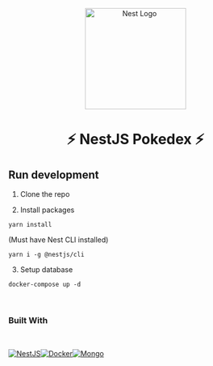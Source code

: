 <p align="center">
  <a href="http://nestjs.com/" target="blank"><img src="https://nestjs.com/img/logo-small.svg" width="200" alt="Nest Logo" /></a>
</p>

<h1 align="center">⚡️ NestJS Pokedex ⚡️</h1>

## Run development

1. Clone the repo

2. Install packages

```
yarn install
```

(Must have Nest CLI installed)

```
yarn i -g @nestjs/cli
```

3. Setup database

```
docker-compose up -d
```

<br />

### Built With

<br />

[![NestJS][Nest]][Nest-url][![Docker][Docker]][Nest-url][![Mongo][Mongodb]][Mongo-url]

[Docker]: https://img.shields.io/badge/docker-%230db7ed.svg?style=for-the-badge&logo=docker&logoColor=white
[Docker-url]: https://nestjs.com
[Nest]: https://img.shields.io/badge/nestjs-%23E0234E.svg?style=for-the-badge&logo=nestjs&logoColor=white
[Nest-url]: https://nestjs.com
[Mongodb]: https://img.shields.io/badge/MongoDB-%234ea94b.svg?style=for-the-badge&logo=mongodb&logoColor=white
[Mongo-url]: https://nestjs.com
